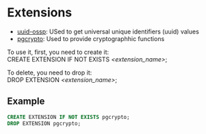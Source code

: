 # Extensions

- [uuid-ossp](https://www.postgresql.org/docs/current/uuid-ossp.html): USed to get universal unique identifiers (uuid) values
- [pgcrypto](https://www.postgresql.org/docs/current/pgcrypto.html): Used to provide cryptographhic functions

To use it, first, you need to create it:  
CREATE EXTENSION IF NOT EXISTS _<extension_name>_;

To delete, you need to drop it:  
DROP EXTENSION _<extension_name>_;

## Example

```sql
CREATE EXTENSION IF NOT EXISTS pgcrypto;
DROP EXTENSION pgcrypto;
```
